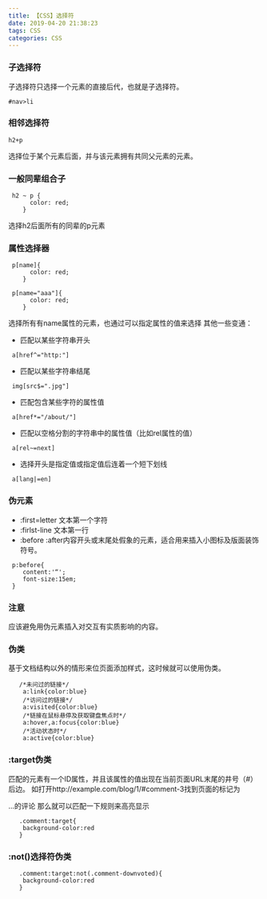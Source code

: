 ```yaml
---
title: 【CSS】选择符
date: 2019-04-20 21:38:23
tags: CSS
categories: CSS
---
```

### 子选择符
子选择符只选择一个元素的直接后代，也就是子选择符。
```
#nav>li
```
### 相邻选择符
```
h2+p
```
选择位于某个元素后面，并与该元素拥有共同父元素的元素。
### 一般同辈组合子
```
 h2 ~ p {
      color: red;
    }
```
选择h2后面所有的同辈的p元素
### 属性选择器
```
 p[name]{
      color: red;
    }
    
 p[name="aaa"]{
      color: red;
    }
```
选择所有有name属性的元素，也通过可以指定属性的值来选择
其他一些变通：
+ 匹配以某些字符串开头
```
 a[href^="http:"]
```
+ 匹配以某些字符串结尾
```
 img[src$=".jpg"]
```
+ 匹配包含某些字符的属性值
```
 a[href*="/about/"]
```
+ 匹配以空格分割的字符串中的属性值（比如rel属性的值）
```
 a[rel~=next]
```
+ 选择开头是指定值或指定值后连着一个短下划线
```
 a[lang|=en]
```
### 伪元素
+ :first=letter
文本第一个字符
+ :firlst-line
文本第一行
+ :before :after内容开头或末尾处假象的元素，适合用来插入小图标及版面装饰符号。
```
 p:before{
    content:'“';
    font-size:15em;
 }
```
### 注意
应该避免用伪元素插入对交互有实质影响的内容。

### 伪类
基于文档结构以外的情形来位页面添加样式，这时候就可以使用伪类。
```$xslt
   /*未问过的链接*/
    a:link{color:blue}
    /*访问过的链接*/
    a:visited{color:blue}
    /*链接在鼠标悬停及获取键盘焦点时*/
    a:hover,a:focus{color:blue}
    /*活动状态时*/
    a:active{color:blue}
```
### :target伪类
匹配的元素有一个ID属性，并且该属性的值出现在当前页面URL末尾的井号（#）后边。
如打开http://example.com/blog/1/#comment-3找到页面的标记为<article class="component" id="comment-3">...的评论
那么就可以匹配一下规则来高亮显示
```$xslt
   .comment:target{
    background-color:red
   }
```
### :not()选择符伪类
```$xslt
   .comment:target:not(.comment-downvoted){
    background-color:red
   }
```
